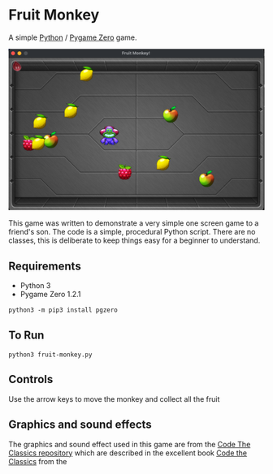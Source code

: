 # Fruit Monkey

A simple [Python](https://www.python.org/) / [Pygame Zero](https://pygame-zero.readthedocs.io/) game.

![Title screen](./images/screen-shot.png?raw=true "Title screen")

This game was written to demonstrate a very simple one screen game to a friend's son. The code is a simple, procedural Python script. There are no classes, this is deliberate to keep things easy for a beginner to understand. 

## Requirements

- Python 3
- Pygame Zero 1.2.1

```
python3 -m pip3 install pgzero
```

## To Run
```
python3 fruit-monkey.py
```

## Controls

Use the arrow keys to move the monkey and collect all the fruit

## Graphics and sound effects

The graphics and sound effect used in this game are from the [Code The Classics repository](https://github.com/Wireframe-Magazine/Code-the-Classics)
 which are described in the excellent book [Code the Classics](https://wireframe.raspberrypi.com/books/code-the-classics1) 
from the 

